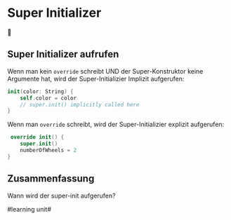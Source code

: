# Super Initializer
🛫

## Super Initializer aufrufen
Wenn man kein `override` schreibt UND der Super-Konstruktor keine Argumente hat, wird der Super-Initializier Implizit aufgerufen:
```swift
init(color: String) {
	self.color = color
	// super.init() implicitly called here
}
```

Wenn man `override` schreibt, wird der Super-Initializier explizit aufgerufen:

```swift
 override init() {
	super.init()
	numberOfWheels = 2
}
```



## Zusammenfassung
Wann wird der super-init aufgerufen?

#learning unit#